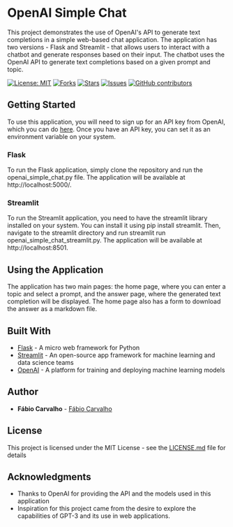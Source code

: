 # OpenAI Simple Chat
This project demonstrates the use of OpenAI's API to generate text completions in a simple web-based chat application. The application has two versions - Flask and Streamlit - that allows users to interact with a chatbot and generate responses based on their input. The chatbot uses the OpenAI API to generate text completions based on a given prompt and topic.

[![License: MIT](https://img.shields.io/badge/License-MIT-yellow.svg)](https://opensource.org/licenses/MIT)
[![Forks](https://img.shields.io/github/forks/hipnologo/openai_simple_chat)](https://github.com/hipnologo/openai_simple_chat/network/members)
[![Stars](https://img.shields.io/github/stars/hipnologo/openai_simple_chat)](https://github.com/hipnologo/openai_simple_chat/stargazers)
[![Issues](https://img.shields.io/github/issues/hipnologo/openai_simple_chat)](https://github.com/hipnologo/openai_simple_chat/issues)
[![GitHub contributors](https://img.shields.io/github/contributors/hipnologo/openai_simple_chat)](https://github.com/hipnologo/openai_simple_chat/graphs/contributors)

## Getting Started
To use this application, you will need to sign up for an API key from OpenAI, which you can do [here](https://beta.openai.com/signup/). Once you have an API key, you can set it as an environment variable on your system. 

### Flask
To run the Flask application, simply clone the repository and run the openai_simple_chat.py file. The application will be available at http://localhost:5000/.

### Streamlit
To run the Streamlit application, you need to have the streamlit library installed on your system. You can install it using pip install streamlit. Then, navigate to the streamlit directory and run streamlit run openai_simple_chat_streamlit.py. The application will be available at http://localhost:8501.

## Using the Application
The application has two main pages: the home page, where you can enter a topic and select a prompt, and the answer page, where the generated text completion will be displayed. The home page also has a form to download the answer as a markdown file.

## Built With
* [Flask](https://flask.palletsprojects.com/) - A micro web framework for Python
* [Streamlit](https://streamlit.io/) - An open-source app framework for machine learning and data science teams
* [OpenAI](https://beta.openai.com/) - A platform for training and deploying machine learning models

## Author
* **Fábio Carvalho** - [Fábio Carvalho](https://github.com/hipnologo)

## License
This project is licensed under the MIT License - see the [LICENSE.md](LICENSE.md) file for details

## Acknowledgments
* Thanks to OpenAI for providing the API and the models used in this application
* Inspiration for this project came from the desire to explore the capabilities of GPT-3 and its use in web applications.
